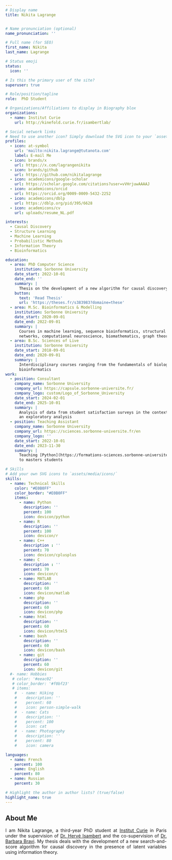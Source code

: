 ```yaml
---
# Display name
title: Nikita Lagrange


# Name pronunciation (optional)
name_pronunciation: ''

# Full name (for SEO)
first_name: Nikita
last_name: Lagrange

# Status emoji
status:
  icon: ''

# Is this the primary user of the site?
superuser: true

# Role/position/tagline
role:  PhD Student

# Organizations/Affiliations to display in Biography blox
organizations:
  - name: Institut Curie
    url: http://kinefold.curie.fr/isambertlab/

# Social network links
# Need to use another icon? Simply download the SVG icon to your `assets/media/icons/` folder.
profiles:
  - icon: at-symbol
    url: 'mailto:nikita.lagrange@tutanota.com'
    label: E-mail Me
  - icon: brands/x
    url: https://x.com/lagrangenikita
  - icon: brands/github
    url: https://github.com/nikitalagrange
  - icon: academicons/google-scholar
    url: https://scholar.google.com/citations?user=vVHrjuwAAAAJ
  - icon: academicons/orcid
    url: https://orcid.org/0009-0009-5432-2252
  - icon: academicons/dblp
    url: https://dblp.org/pid/395/6628
  - icon: academicons/cv
    url: uploads/resume_NL.pdf

interests:
  - Causal Discovery
  - Structure Learning
  - Machine Learning
  - Probabilistic Methods
  - Information Theory
  - Bioinformatics 

education:
  - area: PhD Computer Science
    institution: Sorbonne University
    date_start: 2022-10-01
    date_end: ''
    summary: |
      Thesis on the development of a new algorithm for causal discovery in the presence of latent variables. Supervised by [Dr. Hervé Isambert](http://kinefold.curie.fr/isambertlab) and co-supervised by [Dr. Barbara Bravi](https://profiles.imperial.ac.uk/b.bravi21) 
    button:
      text: 'Read Thesis'
      url: 'https://theses.fr/s383983?domaine=these'
  - area: M.Sc. Bioinformatics & Modelling
    institution: Sorbonne University
    date_start: 2020-09-01
    date_end: 2022-09-01
    summary: |
      Courses in machine learning, sequence bioinformatics, structural bioinformatics, biological
      networks, computational neuroscience, biomathematics, graph theory
  - area: B.Sc. Sciences of Live
    institution: Sorbonne University
    date_start: 2018-09-01
    date_end: 2020-09-01
    summary: |
      Interdisciplinary courses ranging from the fundamentals of biology to biomathematics and
      bioinformatics
work:
  - position: Consultant
    company_name: Sorbonne University
    company_url: https://capsule.sorbonne-universite.fr/
    company_logo: custom/Logo_of_Sorbonne_University
    date_start: 2024-02-01
    date_end: 2025-10-01
    summary: |
      Analysis of data from student satisfaction surveys in the context of a new pedagogy using
      an exploratory analysis
  - position: Teaching Assistant
    company_name: Sorbonne University
    company_url: https://sciences.sorbonne-universite.fr/en
    company_logo: ''
    date_start: 2022-10-01
    date_end: 2023-11-30
    summary: |
      Teaching [Python](https://formations-sciences.sorbonne-universite.fr/dl/UE%20licences/UE_licence_cycle_integration/LU1IN001.pdf) and [C](https://formations-sciences.sorbonne-universite.fr/dl/UE%20licences/UE_licence_cycle_integration/LU1IN002.pdf) programming to undergraduates and biological network inference
      to masters students

# Skills
# Add your own SVG icons to `assets/media/icons/`
skills:
  - name: Technical Skills
    color: "#E0B0FF"
    color_border: "#E0B0FF"
    items:
      - name: Python
        description: ''
        percent: 100
        icon: devicon/python
      - name: R
        description: ''
        percent: 100
        icon: devicon/r
      - name: C++
        description : ''
        percent: 70
        icon: devicon/cplusplus
      - name: C
        description : ''
        percent: 70
        icon: devicon/c
      - name: MATLAB
        description: ''
        percent: 60
        icon: devicon/matlab
      - name: php
        description: ''
        percent: 60
        icon: devicon/php
      - name: html
        description: ''
        percent: 60
        icon: devicon/html5
      - name: bash
        description: ''
        percent: 60
        icon: devicon/bash
      - name: git
        description: ''
        percent: 60
        icon: devicon/git
  #- name: Hobbies
   # color: '#eeac02'
   # color_border: '#f0bf23'
   # items:
    #  - name: Hiking
    #    description: ''
    #    percent: 60
    #    icon: person-simple-walk
    #  - name: Cats
    #    description: ''
    #    percent: 100
    #    icon: cat
    #  - name: Photography
    #    description: ''
    #    percent: 80
    #    icon: camera

languages:
  - name: French
    percent: 100
  - name: English
    percent: 80
  - name: Russian
    percent: 30

# Highlight the author in author lists? (true/false)
highlight_name: true
---
```


## About Me

<div style="text-align: justify"> I am Nikita Lagrange, a third-year PhD student at <a href="https://institut-curie.org/institut-curie-research-center">Institut Curie</a> in Paris under the supervision of  <a href="http://kinefold.curie.fr/isambertlab">Dr. Hervé Isambert</a> and the co-supervision of  <a href="https://profiles.imperial.ac.uk/b.bravi21">Dr. Barbara Bravi</a>. My thesis deals with the development of a new search-and-score algorithm for causal discovery in the presence of latent variables using information theory. </div>
<br>